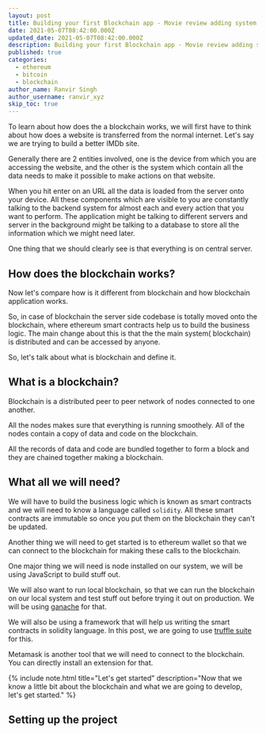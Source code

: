 ```yaml
---
layout: post
title: Building your first Blockchain app - Movie review adding system
date: 2021-05-07T08:42:00.000Z
updated_date: 2021-05-07T08:42:00.000Z
description: Building your first Blockchain app - Movie review adding system using solidity, smart contracts with ethereum
published: true
categories:
  - ethereum
  - bitcoin
  - blockchain
author_name: Ranvir Singh
author_username: ranvir_xyz
skip_toc: true
---
```


To learn about how does the a blockchain works, we will first have to think about how does a website is transferred from the normal internet. Let's say we are trying to build a better IMDb site.

Generally there are 2 entities involved, one is the device from which you are accessing the website, and the other is the system which contain all the data needs to make it possible to make actions on that website.

When you hit enter on an URL all the data is loaded from the server onto your device. All these components which are visible to you are constantly talking to the backend system for almost each and every action that you want to perform. The application might be talking to different servers and server in the background might be talking to a database to store all the information which we might need later.

One thing that we should clearly see is that everything is on central server.

## How does the blockchain works?

Now let's compare how is it different from blockchain and how blockchain application works.

So, in case of blockchain the server side codebase is totally moved onto the blockchain, where ethereum smart contracts help us to build the business logic. The main change about this is that the the main system( blockchain) is distributed and can be accessed by anyone.

So, let's talk about what is blockchain and define it.

## What is a blockchain?

Blockchain is a distributed peer to peer network of nodes connected to one another.

All the nodes makes sure that everything is running smoothely. All of the nodes contain a copy of data and code on the blockchain.

All the records of data and code are bundled together to form a block and they are chained together making a blockchain.

## What all we will need?

We will have to build the business logic which is known as smart contracts and we will need to know a language called `solidity`. All these smart contracts are immutable so once you put them on the blockchain they can't be updated.

Another thing we will need to get started is to ethereum wallet so that we can connect to the blockchain for making these calls to the blockchain.

One major thing we will need is node installed on our system, we will be using JavaScript to build stuff out.

We will also want to run local blockchain, so that we can run the blockchain on our local system and test stuff out before trying it out on production. We will be using [ganache](https://www.trufflesuite.com/ganache) for that.

We will also be using a framework that will help us writing the smart contracts in solidity language. In this post, we are going to use [truffle suite](https://www.trufflesuite.com/truffle) for this.

Metamask is another tool that we will need to connect to the blockchain. You can directly install an extension for that.

{% include note.html title="Let's get started" description="Now that we know a little bit about the blockchain and what we are going to develop, let's get started." %}

## Setting up the project

